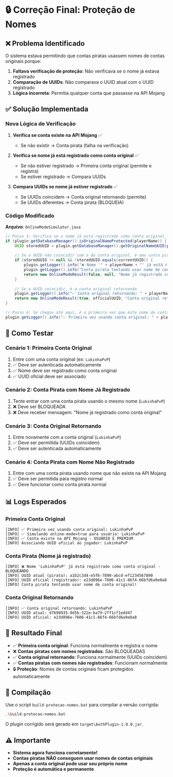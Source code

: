 # 🔒 Correção Final: Proteção de Nomes

## ❌ Problema Identificado

O sistema estava permitindo que contas piratas usassem nomes de contas originais porque:

1. **Faltava verificação de proteção**: Não verificava se o nome já estava registrado
2. **Comparação de UUIDs**: Não comparava o UUID atual com o UUID registrado
3. **Lógica incorreta**: Permitia qualquer conta que passasse na API Mojang

## ✅ Solução Implementada

### Nova Lógica de Verificação

1. **Verifica se conta existe na API Mojang** ✅
   - Se não existir → Conta pirata (falha na verificação)

2. **Verifica se nome já está registrado como conta original** ✅
   - Se não estiver registrado → Primeira conta original (permite e registra)
   - Se estiver registrado → Compara UUIDs

3. **Compara UUIDs se nome já estiver registrado** ✅
   - Se UUIDs coincidem → Conta original retornando (permite)
   - Se UUIDs diferentes → Conta pirata (BLOQUEIA)

### Código Modificado

**Arquivo**: `OnlineModeSimulator.java`

```java
// Passo 3: Verifica se o nome já está registrado como conta original
if (plugin.getDatabaseManager().isOriginalNameProtected(playerName)) {
    UUID storedUUID = plugin.getDatabaseManager().getOriginalNameUUID(playerName);
    
    // Se o UUID não coincidir com o da conta original, é uma conta pirata
    if (storedUUID != null && !storedUUID.equals(currentUUID)) {
        plugin.getLogger().info("❌ Nome '" + playerName + "' já está registrado como conta original - BLOQUEANDO");
        plugin.getLogger().info("Conta pirata tentando usar nome de conta original!");
        return new OnlineModeResult(false, null, "Nome já registrado como conta original");
    }
    
    // Se o UUID coincidir, é a conta original retornando
    plugin.getLogger().info("✅ Conta original retornando: " + playerName);
    return new OnlineModeResult(true, officialUUID, "Conta original retornando");
}

// Passo 4: Se chegou até aqui, é a primeira vez que este nome de conta original está sendo usado
plugin.getLogger().info("✅ Primeira vez usando conta original: " + playerName);
```

## 🧪 Como Testar

### Cenário 1: Primeira Conta Original
1. Entre com uma conta original (ex: `LukinhaPvP`)
2. ✅ Deve ser autenticada automaticamente
3. ✅ Nome deve ser registrado como conta original
4. ✅ UUID oficial deve ser associado

### Cenário 2: Conta Pirata com Nome Já Registrado
1. Tente entrar com uma conta pirata usando o mesmo nome (`LukinhaPvP`)
2. ❌ Deve ser BLOQUEADA
3. ❌ Deve receber mensagem: "Nome já registrado como conta original"

### Cenário 3: Conta Original Retornando
1. Entre novamente com a conta original (`LukinhaPvP`)
2. ✅ Deve ser permitida (UUIDs coincidem)
3. ✅ Deve ser autenticada automaticamente

### Cenário 4: Conta Pirata com Nome Não Registrado
1. Entre com uma conta pirata usando nome que não existe na API Mojang
2. ✅ Deve ser permitida para registro normal
3. ✅ Deve funcionar como conta pirata normal

## 📊 Logs Esperados

### Primeira Conta Original
```
[INFO] ✅ Primeira vez usando conta original: LukinhaPvP
[INFO] ✅ Simulando online-mode=true para usuário: LukinhaPvP
[INFO] ✅ Conta existe na API Mojang - USUÁRIO É PREMIUM
[INFO] Associando UUID oficial ao jogador: LukinhaPvP
```

### Conta Pirata (Nome já registrado)
```
[INFO] ❌ Nome 'LukinhaPvP' já está registrado como conta original - BLOQUEANDO
[INFO] UUID atual (pirata): a1b2c3d4-e5f6-7890-abcd-ef1234567890
[INFO] UUID oficial (registrado): e23d896e-7606-41c1-86f4-66bfd6a9e0a8
[INFO] Conta pirata tentando usar nome de conta original!
```

### Conta Original Retornando
```
[INFO] ✅ Conta original retornando: LukinhaPvP
[INFO] UUID atual: d7690935-9d5b-322e-ba79-2ff1cf1edd47
[INFO] UUID oficial: e23d896e-7606-41c1-86f4-66bfd6a9e0a8
```

## 🎯 Resultado Final

- ✅ **Primeira conta original**: Funciona normalmente e registra o nome
- ❌ **Contas piratas com nomes registrados**: São BLOQUEADAS
- ✅ **Conta original retornando**: Funciona normalmente (UUIDs coincidem)
- ✅ **Contas piratas com nomes não registrados**: Funcionam normalmente
- 🔒 **Proteção**: Nomes de contas originais ficam protegidos automaticamente

## 🚀 Compilação

Use o script `build-protecao-nomes.bat` para compilar a versão corrigida:

```bash
.\build-protecao-nomes.bat
```

O plugin corrigido será gerado em `target\AuthPlugin-1.0.0.jar`.

## ⚠️ Importante

- **Sistema agora funciona corretamente!**
- **Contas piratas NÃO conseguem usar nomes de contas originais**
- **Apenas a conta original pode usar seu próprio nome**
- **Proteção é automática e permanente**